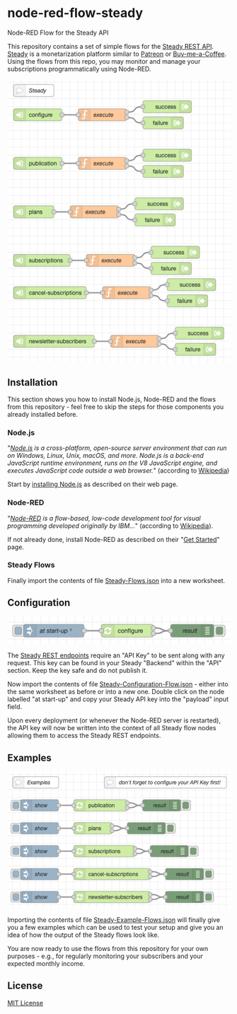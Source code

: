 # node-red-flow-steady #

Node-RED Flow for the Steady API

This repository contains a set of simple flows for the [Steady REST API](https://developers.steadyhq.com/). [Steady](https://steadyhq.com/en) is a monetarization platform similar to [Patreon](https://www.patreon.com) or [Buy-me-a-Coffee](https://www.buymeacoffee.com/). Using the flows from this repo, you may monitor and manage your subscriptions programmatically using Node-RED.

![Steady Flows Screenshot](./Steady-Flows.png)

## Installation ##

This section shows you how to install Node.js, Node-RED and the flows from this repository - feel free to skip the steps for those components you already installed before.

### Node.js ###

"_[Node.js](https://nodejs.org/en) is a cross-platform, open-source server environment that can run on Windows, Linux, Unix, macOS, and more. Node.js is a back-end JavaScript runtime environment, runs on the V8 JavaScript engine, and executes JavaScript code outside a web browser._" (according to [Wikipedia](https://en.wikipedia.org/wiki/Node.js))

Start by [installing Node.js](https://nodejs.org/en) as described on their web page.

### Node-RED ###

"_[Node-RED](https://nodered.org/) is a flow-based, low-code development tool for visual programming developed originally by IBM..._" (according to [Wikipedia](https://en.wikipedia.org/wiki/Node-RED)).

If not already done, install Node-RED as described on their "[Get Started](https://nodered.org/#get-started)" page.

### Steady Flows ###

Finally import the contents of file [Steady-Flows.json](https://raw.githubusercontent.com/rozek/node-red-flow-steady/master/Steady-Flows.json) into a new worksheet.

## Configuration ##

![Steady Configuration Flow Screenshot](./Steady-Configuration-Flow.png)

The [Steady REST endpoints](https://developers.steadyhq.com/#rest) require an "API Key" to be sent along with any request. This key can be found in your Steady "Backend" within the "API" section. Keep the key safe and do not publish it.

Now import the contents of file [Steady-Configuration-Flow.json](https://raw.githubusercontent.com/rozek/node-red-flow-steady/master/Steady-Configuration-Flow.json) - either into the same worksheet as before or into a new one. Double click on the node labelled "at start-up" and copy your Steady API key into the "payload" input field.

Upon every deployment (or whenever the Node-RED server is restarted), the API key will now be written into the context of all Steady flow nodes allowing them to access the Steady REST endpoints.

## Examples ##

![Steady Example Flows Screenshot](./Steady-Example-Flows.png)

Importing the contents of file [Steady-Example-Flows.json](https://raw.githubusercontent.com/rozek/node-red-flow-steady/master/Steady-Example-Flows.json) will finally give you a few examples which can be used to test your setup and give you an idea of how the output of the Steady flows look like.

You are now ready to use the flows from this repository for your own purposes - e.g., for regularly monitoring your subscribers and your expected monthly income.

## License ##

[MIT License](LICENSE.md)
